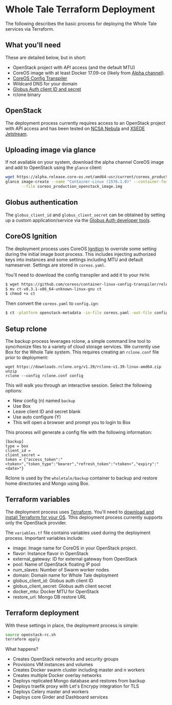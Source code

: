 # Whole Tale Terraform Deployment

The following describes the basic process for deploying the Whole Tale services via Terraform.

## What you'll need
These are detailed below, but in short:
* OpenStack project with API access (and the default MTU)
* CoreOS image with at least Docker 17.09-ce (likely from [Alpha channel](https://alpha.release.core-os.net/amd64-usr/current/)).
* [CoreOS Config Transpiler](https://github.com/coreos/container-linux-config-transpiler)
* Wildcard DNS for your domain
* [Globus Auth client ID and secret](https://auth.globus.org/v2/web/developers)
* rclone binary 


## OpenStack
The deployment process currently requires access to an OpenStack project with API access and has been tested on [NCSA Nebula](nebula.ncsa.illinois.edu) and [XSEDE Jetstream](https://portal.xsede.org/jetstream).

## Uploading image via glance

If not available on your system, download the alpha channel CoreOS image and add to OpenStack using the ``glance`` client:

```bash
wget https://alpha.release.core-os.net/amd64-usr/current/coreos_production_openstack_image.img.bz2
glance image-create --name "Container-Linux (1576.1.0)" --container-format bare --disk-format qcow2 \
       --file coreos_production_openstack_image.img
```

## Globus authentication
The ``globus_client_id`` and ``globus_client_secret`` can be obtained by setting up a custom application/service via the [Globus Auth developer tools](https://auth.globus.org/v2/web/developers).


## CoreOS Ignition
The deployment process uses CoreOS [Ignition](https://coreos.com/ignition/docs/latest/) to override some setting during the initial image boot process. This includes injecting authorized keys into instances and some settings including MTU and default nameserver.  Settings are stored in ``coreos.yaml``.

You'll need to download the config transpiler and add it to your ``PATH``:
```bash
$ wget https://github.com/coreos/container-linux-config-transpiler/releases/download/v0.3.1/ct-v0.3.1-x86_64-unknown-linux-gnu
$ mv ct-v0.3.1-x86_64-unknown-linux-gnu ct
$ chmod +x ct
```

Then convert the ``coreos.yaml`` to ``config.ign``:

```bash
$ ct -platform openstack-metadata -in-file coreos.yaml -out-file config.ign
```

## Setup rclone

The backup process leverages rclone, a simple command line tool to syncrhonize files to a variety of cloud storage services.  We currently use Box for the Whole Tale system. This requires creating an `rclone.conf` file prior to deployment:

```
wget https://downloads.rclone.org/v1.39/rclone-v1.39-linux-amd64.zip
unzip
rclone --config rclone.conf config
```

This will walk you through an interactive session.  Select the following options:
* New config (n) named `backup`
* Use Box 
* Leave client ID and secret blank
* Use auto configure (Y)
* This will open a browser and prompt you to login to Box

This process will generate a config file with the following information:

```
[backup]
type = box
client_id =
client_secret =
token = {"access_token":"<token>","token_type":"bearer","refresh_token":"<token>","expiry":"<date>"}
```

Rclone is used by the `wholetale/backup` container to backup and restore home directories and Mongo using Box.

## Terraform variables

The deployment process uses [Terraform](https://www.terraform.io/).  You'll need to [download and install Terraform for your OS](https://www.terraform.io/downloads.html). Tthis deployment process currently supports only the OpenStack provider.

The ``variables.tf`` file contains variables used during the deployment process. Important variables include:
* image: Image name for CoreOS in your OpenStack project.
* flavor: Instance flavor in OpenStack
* external_gateway: ID for external gateway from OpenStack
* pool: Name of OpenStack floating IP pool
* num_slaves: Number of Swarm worker nodes
* domain: Domain name for Whole Tale deployment
* globus_client_id: Globus auth client ID
* globus_client_secret: Globus auth client secret
* docker_mtu: Docker MTU for  OpenStack
* restore_url: Mongo DB restore URL

## Terraform deployment

With these settings in place, the deployment process is simple:

```bash
source openstack-rc.sh
terraform apply
```

What happens?
* Creates OpenStack networks and security groups
* Provisions VM instances and volumes
* Creates Docker swarm cluster including master and n workers
* Creates multiple Docker overlay networks
* Deploys replicated Mongo database and restores from backup
* Deploys traefik proxy with Let's Encrypy integration for TLS
* Deploys Celery master and workers
* Deploys core Girder and Dashboard services

